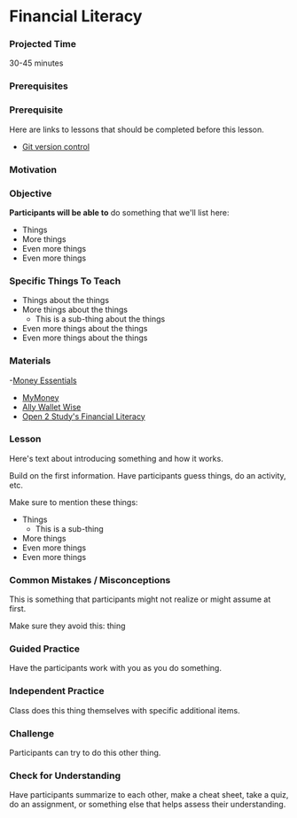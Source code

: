 # Financial Literacy

### Projected Time
30-45 minutes

### Prerequisites


### Prerequisite
Here are links to lessons that should be completed before this lesson.
- [Git version control](version-control/git-version-control/git-version-control.md)

### Motivation


### Objective
**Participants will be able to** do something that we'll list here:
- Things
- More things
- Even more things
- Even more things

### Specific Things To Teach
- Things about the things
- More things about the things
	- This is a sub-thing about the things
- Even more things about the things
- Even more things about the things

### Materials

-[Money Essentials](http://money.cnn.com/pf/money-essentials/)
- [MyMoney](https://www.mymoney.gov/)
- [Ally Wallet Wise](http://www.allywalletwise.com/)
- [Open 2 Study's Financial Literacy](https://www.open2study.com/courses/financial-literacy)

### Lesson

Here's text about introducing something and how it works.

Build on the first information. Have participants guess things, do an activity, etc.

Make sure to mention these things:
- Things
	- This is a sub-thing
- More things
- Even more things
- Even more things


### Common Mistakes / Misconceptions

This is something that participants might not realize or might assume at first.

Make sure they avoid this: thing


### Guided Practice

Have the participants work with you as you do something.


### Independent Practice

Class does this thing themselves with specific additional items.


### Challenge

Participants can try to do this other thing.


### Check for Understanding

Have participants summarize to each other, make a cheat sheet, take a quiz, do an assignment, or something else that helps assess their understanding.
